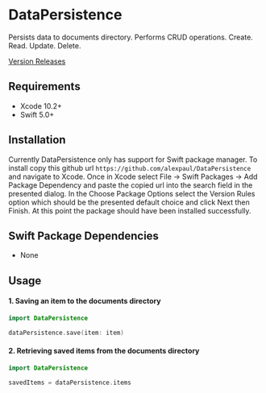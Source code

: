 # DataPersistence

Persists data to documents directory. Performs CRUD operations. Create. Read. Update. Delete.

[Version Releases](https://github.com/alexpaul/DataPersistence/releases)

## Requirements 

* Xcode 10.2+ 
* Swift 5.0+ 

## Installation 

Currently DataPersistence only has support for Swift package manager. To install copy this github url ```https://github.com/alexpaul/DataPersistence``` and navigate to Xcode. Once in Xcode select File -> Swift Packages -> Add Package Dependency and paste the copied url into the search field in the presented dialog. In the Choose Package Options select the Version Rules option which should be the presented default choice and click Next then Finish. At this point the package should have been installed successfully. 

## Swift Package Dependencies 

* None 


## Usage 

#### 1. Saving an item to the documents directory 
```swift 
import DataPersistence 

dataPersistence.save(item: item)
```

#### 2. Retrieving saved items from the documents directory 
```swift 
import DataPersistence 

savedItems = dataPersistence.items
```
